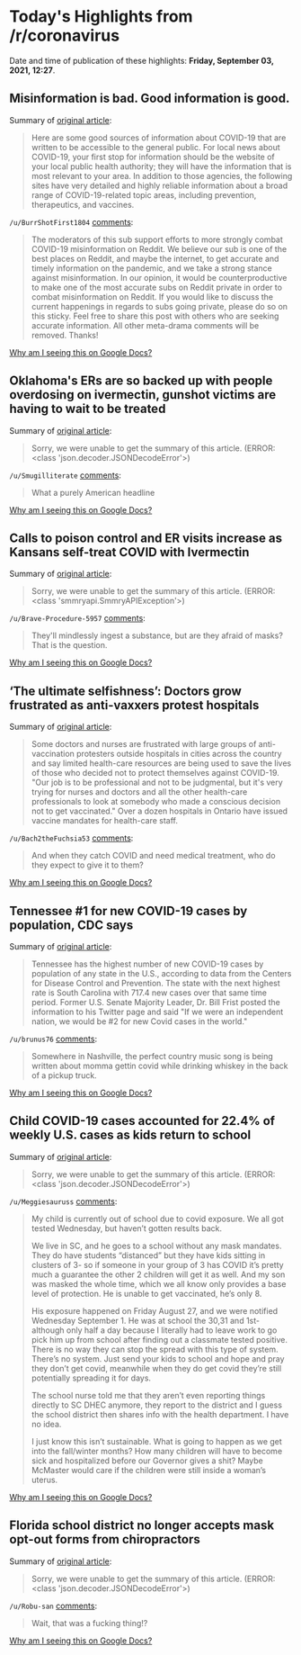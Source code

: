# Today's Highlights from /r/coronavirus

Date and time of publication of these highlights: **Friday, September 03, 2021, 12:27**.

## Misinformation is bad. Good information is good.

Summary of [original article](https://www.reddit.com/r/Coronavirus/comments/pbo8yv/misinformation_is_bad_good_information_is_good/):

> Here are some good sources of information about COVID-19 that are written to be accessible to the general public. For local news about COVID-19, your first stop for information should be the website of your local public health authority; they will have the information that is most relevant to your area. In addition to those agencies, the following sites have very detailed and highly reliable information about a broad range of COVID-19-related topic areas, including prevention, therapeutics, and vaccines.

`/u/BurrShotFirst1804` [comments](https://www.reddit.com/r/Coronavirus/comments/pbo8yv/misinformation_is_bad_good_information_is_good/):

> The moderators of this sub support efforts to more strongly combat COVID-19 misinformation on Reddit. We believe our sub is one of the best places on Reddit, and maybe the internet, to get accurate and timely information on the pandemic, and we take a strong stance against misinformation. In our opinion, it would be counterproductive to make one of the most accurate subs on Reddit private in order to combat misinformation on Reddit. If you would like to discuss the current happenings in regards to subs going private, please do so on this sticky. Feel free to share this post with others who are seeking accurate information. All other meta-drama comments will be removed. Thanks!

[Why am I seeing this on Google Docs?](https://docs.google.com/document/d/1Dc6We63vOXIZsc0op-Bt4abqkYjXzOigalQqFxmvvbM/edit?usp=sharing)

## Oklahoma's ERs are so backed up with people overdosing on ivermectin, gunshot victims are having to wait to be treated

Summary of [original article](https://www.insider.com/oklahomas-emergency-rooms-are-clogged-with-people-overdosing-on-ivermectin-2021-9):

> Sorry, we were unable to get the summary of this article. (ERROR: <class 'json.decoder.JSONDecodeError'>)

`/u/Smugilliterate` [comments](https://www.reddit.com/r/Coronavirus/comments/ph5m1y/oklahomas_ers_are_so_backed_up_with_people/):

> What a purely American headline

[Why am I seeing this on Google Docs?](https://docs.google.com/document/d/1Dc6We63vOXIZsc0op-Bt4abqkYjXzOigalQqFxmvvbM/edit?usp=sharing)

## Calls to poison control and ER visits increase as Kansans self-treat COVID with Ivermectin

Summary of [original article](https://www.wibw.com/2021/09/01/calls-poison-control-er-visits-increase-kansans-self-treat-covid-with-ivermectin/):

> Sorry, we were unable to get the summary of this article. (ERROR: <class 'smmryapi.SmmryAPIException'>)

`/u/Brave-Procedure-5957` [comments](https://www.reddit.com/r/Coronavirus/comments/ph39zc/calls_to_poison_control_and_er_visits_increase_as/):

> They'll mindlessly ingest a substance, but are they afraid of masks? That is the question.

[Why am I seeing this on Google Docs?](https://docs.google.com/document/d/1Dc6We63vOXIZsc0op-Bt4abqkYjXzOigalQqFxmvvbM/edit?usp=sharing)

## ‘The ultimate selfishness’: Doctors grow frustrated as anti-vaxxers protest hospitals

Summary of [original article](https://globalnews.ca/news/8164697/covid-coronavirus-doctors-frustrated-anti-vaccination/):

> Some doctors and nurses are frustrated with large groups of anti-vaccination protesters outside hospitals in cities across the country and say limited health-care resources are being used to save the lives of those who decided not to protect themselves against COVID-19. "Our job is to be professional and not to be judgmental, but it's very trying for nurses and doctors and all the other health-care professionals to look at somebody who made a conscious decision not to get vaccinated." Over a dozen hospitals in Ontario have issued vaccine mandates for health-care staff.

`/u/Bach2theFuchsia53` [comments](https://www.reddit.com/r/Coronavirus/comments/ph5rrw/the_ultimate_selfishness_doctors_grow_frustrated/):

> And when they catch COVID and need medical treatment, who do they expect to give it to them?

[Why am I seeing this on Google Docs?](https://docs.google.com/document/d/1Dc6We63vOXIZsc0op-Bt4abqkYjXzOigalQqFxmvvbM/edit?usp=sharing)

## Tennessee #1 for new COVID-19 cases by population, CDC says

Summary of [original article](https://www.wkrn.com/news/tennessee-1-for-new-covid-19-cases-by-population-cdc-says/):

> Tennessee has the highest number of new COVID-19 cases by population of any state in the U.S., according to data from the Centers for Disease Control and Prevention. The state with the next highest rate is South Carolina with 717.4 new cases over that same time period. Former U.S. Senate Majority Leader, Dr. Bill Frist posted the information to his Twitter page and said "If we were an independent nation, we would be #2 for new Covid cases in the world."

`/u/brunus76` [comments](https://www.reddit.com/r/Coronavirus/comments/ph53s9/tennessee_1_for_new_covid19_cases_by_population/):

> Somewhere in Nashville, the perfect country music song is being written about momma gettin covid while drinking whiskey in the back of a pickup truck.

[Why am I seeing this on Google Docs?](https://docs.google.com/document/d/1Dc6We63vOXIZsc0op-Bt4abqkYjXzOigalQqFxmvvbM/edit?usp=sharing)

## Child COVID-19 cases accounted for 22.4% of weekly U.S. cases as kids return to school

Summary of [original article](https://www.cbsnews.com/news/covid-19-children-cases-school-return/):

> Sorry, we were unable to get the summary of this article. (ERROR: <class 'json.decoder.JSONDecodeError'>)

`/u/Meggiesauruss` [comments](https://www.reddit.com/r/Coronavirus/comments/ph3x9r/child_covid19_cases_accounted_for_224_of_weekly/):

> My child is currently out of school due to covid exposure. We all got tested Wednesday, but haven’t gotten results back. 
> 
> We live in SC, and he goes to a school without any mask mandates. They do have students “distanced” but they have kids sitting in clusters of 3- so if someone in your group of 3 has COVID it’s pretty much a guarantee the other 2 children will get it as well. And my son was masked the whole time, which we all know only provides a base level of protection. He is unable to get vaccinated, he’s only 8. 
> 
> His exposure happened on Friday August 27, and we were notified Wednesday September 1. He was at school the 30,31 and 1st- although only half a day because I literally had to leave work to go pick him up from school after finding out a classmate tested positive. 
> There is no way they can stop the spread with this type of system. There’s no system. Just send your kids to school and hope and pray they don’t get covid, meanwhile when they do get covid they’re still potentially spreading it for days. 
> 
> The school nurse told me that they aren’t even reporting things directly to SC DHEC anymore, they report to the district and I guess the school district then shares info with the health department. I have no idea. 
> 
> I just know this isn’t sustainable. What is going to happen as we get into the fall/winter months? How many children will have to become sick and hospitalized before our Governor gives a shit? Maybe McMaster would care if the children were still inside a woman’s uterus.

[Why am I seeing this on Google Docs?](https://docs.google.com/document/d/1Dc6We63vOXIZsc0op-Bt4abqkYjXzOigalQqFxmvvbM/edit?usp=sharing)

## Florida school district no longer accepts mask opt-out forms from chiropractors

Summary of [original article](https://www.orlandosentinel.com/coronavirus/os-ne-mask-mandate-sarasota-county-chiropractor-opt-out-letters-exemptions-20210902-g5i4rl6iybfoti2ohlpvu5gwme-story.html):

> Sorry, we were unable to get the summary of this article. (ERROR: <class 'json.decoder.JSONDecodeError'>)

`/u/Robu-san` [comments](https://www.reddit.com/r/Coronavirus/comments/pgpu4o/florida_school_district_no_longer_accepts_mask/):

> Wait, that was a fucking thing!?

[Why am I seeing this on Google Docs?](https://docs.google.com/document/d/1Dc6We63vOXIZsc0op-Bt4abqkYjXzOigalQqFxmvvbM/edit?usp=sharing)

